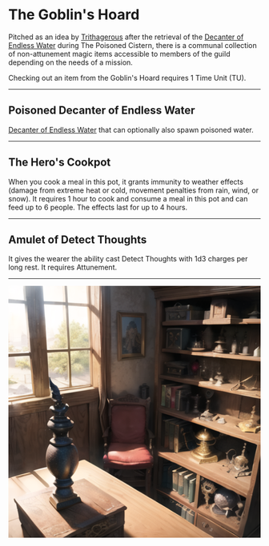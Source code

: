 # The Goblin's Hoard

Pitched as an idea by [Trithagerous](../npcs/guild/Trithagerous) after the retrieval of the [Decanter of Endless Water](https://www.dndbeyond.com/magic-items/4615-decanter-of-endless-water) during The Poisoned Cistern, there is a communal collection of non-attunement magic items accessible to members of the guild depending on the needs of a mission.

Checking out an item from the Goblin's Hoard requires 1 Time Unit (TU).

---

## Poisoned Decanter of Endless Water

[Decanter of Endless Water](https://www.dndbeyond.com/magic-items/4615-decanter-of-endless-water) that can optionally also spawn poisoned water.

---

## The Hero's Cookpot

When you cook a meal in this pot, it grants immunity to weather effects (damage from extreme heat or cold, movement penalties from rain, wind, or snow).
It requires 1 hour to cook and consume a meal in this pot and can feed up to 6 people.
The effects last for up to 4 hours.

---

## Amulet of Detect Thoughts 

It gives the wearer the ability cast Detect Thoughts with 1d3 charges per long rest. It requires Attunement.

---

![corner with a comfy chair and a shelf of magical wondrous items](/img/archives/the_goblin_hoard.png)
